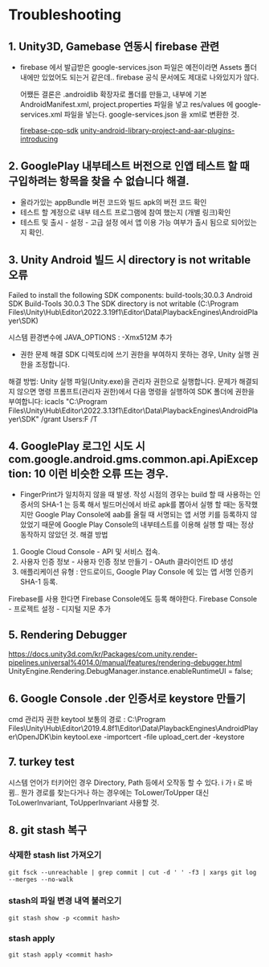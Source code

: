 # Troubleshooting

## 1. Unity3D, Gamebase 연동시 firebase 관련

- firebase 에서 발급받은 google-services.json 파일은 예전이라면 Assets 폴더 내에만 있었어도 되는거 같은데..
  firebase 공식 문서에도 제대로 나와있지가 않다.

  어쨌든 결론은 .androidlib 확장자로 폴더를 만들고, 내부에 기본 AndroidManifest.xml, project.properties 파일을 넣고
  res/values 에 google-services.xml 파일을 넣는다.
  google-services.json 을 xml로 변환한 것.

  [firebase-cpp-sdk](https://github.com/firebase/firebase-cpp-sdk/tree/main)
  [unity-android-library-project-and-aar-plugins-introducing](https://docs.unity3d.com/kr/2022.3/Manual/android-library-project-and-aar-plugins-introducing.html)

## 2. GooglePlay 내부테스트 버전으로 인앱 테스트 할 때 구입하려는 항목을 찾을 수 없습니다 해결.

- 올라가있는 appBundle 버전 코드와 빌드 apk의 버전 코드 확인
- 테스트 할 계정으로 내부 테스트 프로그램에 참여 했는지 (개별 링크)확인
- 테스트 및 출시 - 설정 - 고급 설정 에서 앱 이용 가능 여부가 출시 됨으로 되어있는지 확인.

## 3. Unity Android 빌드 시 directory is not writable 오류

Failed to install the following SDK components:
build-tools;30.0.3 Android SDK Build-Tools 30.0.3
The SDK directory is not writable (C:\Program Files\Unity\Hub\Editor\2022.3.19f1\Editor\Data\PlaybackEngines\AndroidPlayer\SDK)

시스템 환경변수에 JAVA_OPTIONS : -Xmx512M 추가

- 권한 문제 해결
  SDK 디렉토리에 쓰기 권한을 부여하지 못하는 경우, Unity 실행 권한을 조정합니다.

해결 방법:
Unity 실행 파일(Unity.exe)을 관리자 권한으로 실행합니다.
문제가 해결되지 않으면 명령 프롬프트(관리자 권한)에서 다음 명령을 실행하여 SDK 폴더에 권한을 부여합니다:
icacls "C:\Program Files\Unity\Hub\Editor\2022.3.13f1\Editor\Data\PlaybackEngines\AndroidPlayer\SDK" /grant Users:F /T

## 4. GooglePlay 로그인 시도 시 com.google.android.gms.common.api.ApiException: 10 이런 비슷한 오류 뜨는 경우.

- FingerPrint가 일치하지 않을 때 발생.
  작성 시점의 경우는 build 할 때 사용하는 인증서의 SHA-1 는 등록 해서 빌드머신에서 바로 apk를 뽑아서 실행 할 때는 동작했지만
  Google Play Console에 aab를 올릴 때 서명되는 앱 서명 키를 등록하지 않았었기 때문에
  Google Play Console의 내부테스트를 이용해 실행 할 때는 정상 동작하지 않았던 것.
  해결 방법

1. Google Cloud Console - API 및 서비스 접속.
2. 사용자 인증 정보 - 사용자 인증 정보 만들기 - OAuth 클라이언트 ID 생성
3. 애플리케이션 유형 : 안드로이드, Google Play Console 에 있는 앱 서명 인증키 SHA-1 등록.

Firebase를 사용 한다면 Firebase Console에도 등록 해야한다.
Firebase Console - 프로젝트 설정 - 디지털 지문 추가

## 5. Rendering Debugger

https://docs.unity3d.com/kr/Packages/com.unity.render-pipelines.universal%4014.0/manual/features/rendering-debugger.html
UnityEngine.Rendering.DebugManager.instance.enableRuntimeUI = false;

## 6. Google Console .der 인증서로 keystore 만들기

cmd 관리자 권한
keytool 보통의 경로 : C:\Program Files\Unity\Hub\Editor\2019.4.8f1\Editor\Data\PlaybackEngines\AndroidPlayer\OpenJDK\bin
keytool.exe -importcert -file upload_cert.der -keystore <keystorefile>

## 7. turkey test

시스템 언어가 터키어인 경우 Directory, Path 등에서 오작동 할 수 있다.
i 가 ı 로 바뀜.. 뭔가 경로를 찾는다거나 하는 경우에는
ToLower/ToUpper 대신 ToLowerInvariant, ToUpperInvariant 사용할 것.

## 8. git stash 복구

### 삭제한 stash list 가져오기

`git fsck --unreachable | grep commit | cut -d ' ' -f3 | xargs git log --merges --no-walk`

### stash의 파일 변경 내역 불러오기

`git stash show -p <commit hash>`

### stash apply

`git stash apply <commit hash>`
